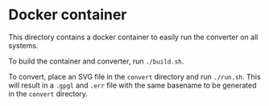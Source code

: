 # Docker container

This directory contains a docker container to easily run the converter on all systems.

To build the container and converter, run `./build.sh`.

To convert, place an SVG file in the `convert` directory and run `./run.sh`.
This will result in a `.gpgl` and `.err` file with the same basename to be generated in the `convert` directory.
